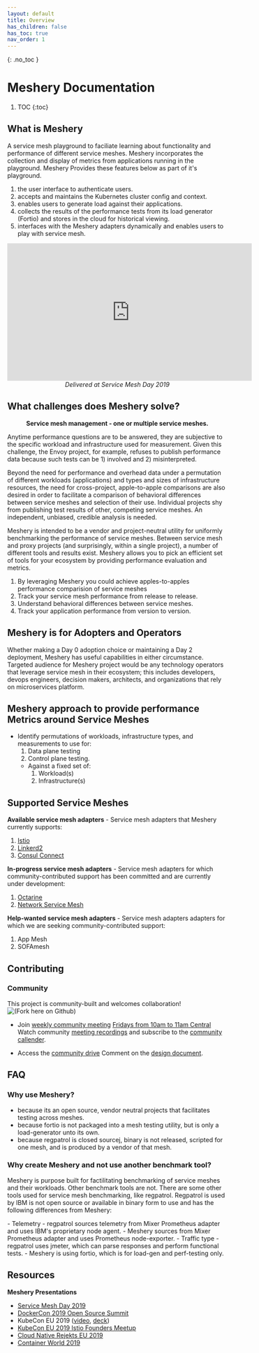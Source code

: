 ```yaml
---
layout: default
title: Overview
has_children: false
has_toc: true
nav_order: 1
---
```

{: .no_toc }
# Meshery Documentation
1. TOC
{:toc}

## What is Meshery 
A service mesh playground to faciliate learning about functionality and performance of different service meshes. 
Meshery incorporates the collection and display of metrics from applications running in the playground. 
Meshery Provides these features below as part of it's playground. 

1. the user interface to authenticate users.
1. accepts and maintains the Kubernetes cluster config and context.
1. enables users to generate load against their applications.
1. collects the results of the performance tests from its load generator (Fortio) and stores in the cloud for historical viewing.
1. interfaces with the Meshery adapters dynamically and enables users to play with service mesh.

<div style="text-align:center;">
<iframe width="560" height="315" src="https://www.youtube.com/embed/CFj1O_uyhhs" frameborder="0" allow="accelerometer; autoplay; encrypted-media; gyroscope; picture-in-picture" allowfullscreen></iframe><br /><i>Delivered at Service Mesh Day 2019</i></div>

## What challenges does Meshery solve? 
<p style="text-align:center;"><b>Service mesh management - one or multiple service meshes.</b><br /></p>

<p style="margin-bottom:1em; margin-top:1em;">Anytime performance questions are to be answered, they are subjective to the specific workload and infrastructure used for measurement. Given this challenge, the Envoy project, for example, refuses to publish performance data because such tests can be 1) involved and 2) misinterpreted.</p>


<p style="margin-bottom:1em; margin-top:1em;">Beyond the need for performance and overhead data under a permutation of different workloads (applications) and types and sizes of infrastructure resources, the need for cross-project, apple-to-apple comparisons are also desired in order to facilitate a comparison of behavioral differences between service meshes and selection of their use. Individual projects shy from publishing test results of other, competing service meshes. An independent, unbiased, credible analysis is needed.<br /></p>

<p style="margin-bottom:1em; margin-top:1em;">Meshery is intended to be a vendor and project-neutral utility for uniformly benchmarking the performance of service meshes. Between service mesh and proxy projects (and surprisingly, within a single project), a number of different tools and results exist. Meshery allows you to pick an efficient set of tools for your ecosystem by providing performance evaluation and metrics.<br /></p>

1. By leveraging Meshery you could achieve apples-to-apples performance comparision of service meshes
1. Track your service mesh performance from release to release.
1. Understand behavioral differences between service meshes.
1. Track your application performance from version to version.



## Meshery is for Adopters and Operators
Whether making a Day 0 adoption choice or maintaining a Day 2 deployment, Meshery has useful capabilities in either circumstance. Targeted audience for Meshery project would be any technology operators that leverage service mesh in their ecosystem; this includes developers, devops engineers, decision makers, architects, and organizations that rely on microservices platform. 

## Meshery approach to provide performance Metrics around Service Meshes
- Identify permutations of workloads, infrastructure types, and measurements to use for: 
    1. Data plane testing
    1. Control plane testing.
    - Against a fixed set of:
        1. Workload(s)
        1. Infrastructure(s)

## Supported Service Meshes
**Available service mesh adapters** - Service mesh adapters that Meshery currently supports:

1. [Istio](https://github.com/layer5io/meshery-istio)
1. [Linkerd2](https://github.com/layer5io/meshery-linkerd)
1. [Consul Connect](https://github.com/layer5io/meshery-consul)

**In-progress service mesh adapters** - Service mesh adapters for which community-contributed support has been committed and are currently under development:
1. [Octarine](https://github.com/layer5io/meshery-octarine)
1. [Network Service Mesh](https://github.com/layer5io/meshery-nsm)

**Help-wanted service mesh adapters** - Service mesh adapters adapters for which we are seeking community-contributed support:
1. App Mesh
1. SOFAmesh

## Contributing
### Community
This project is community-built and welcomes collaboration!  ![(Fork here on Github)](https://github.com/layer5io/meshery)

* Join [weekly community meeting](https://docs.google.com/document/d/1c07UO9dS7_tFD-ClCWHIrEzRnzUJoFQ10EzfJTpS7FY/edit?usp=sharing) [Fridays from 10am to 11am Central](/assets/projects/meshery/Meshery-Community-Meeting.ics)
    Watch community [meeting recordings](https://www.youtube.com/playlist?list=PL3A-A6hPO2IMPPqVjuzgqNU5xwnFFn3n0) and subscribe to the [community callender](https://bit.ly/2SbrRhe).

* Access the [community drive](https://drive.google.com/drive/u/4/folders/0ABH8aabN4WAKUk9PVA)
    Comment on the [design document](https://docs.google.com/document/d/1nV8TunLmVC8j5cBELT42YfEXYmhG3ZqFtHxeG3-w9t0/edit?usp=sharing).
  

## FAQ 

### Why use Meshery?
* because its an open source, vendor neutral projects that facilitates testing across meshes.
* because fortio is not packaged into a mesh testing utility, but is only a load-generator unto its own.
* because regpatrol is closed sourcej, binary is not released, scripted for one mesh, and is produced by a vendor of that mesh.

### Why create Meshery and not use another benchmark tool?
<p style="margin-bottom:1em; margin-top:1em;">Meshery is purpose built for factilitating benchmarking of service meshes and their workloads. Other benchmark tools are not. There are some other tools used for service mesh benchmarking, like regpatrol. Regpatrol is used by IBM is not open source or available in binary form to use and has the following differences from Meshery:</p>
- Telemetry - regpatrol sources telemetry from Mixer Prometheus adapter and uses IBM's proprietary node agent.
- Meshery sources from Mixer Prometheus adapter and uses Prometheus node-exporter.
- Traffic type - regpatrol uses jmeter, which can parse responses and perform functional tests.
- Meshery is using fortio, which is for load-gen and perf-testing only.


## Resources
**Meshery Presentations**
- [Service Mesh Day 2019](https://youtu.be/CFj1O_uyhhs)
- [DockerCon 2019 Open Source Summit](https://www.docker.com/dockercon/2019-videos?watch=open-source-summit-service-mesh)
- KubeCon EU 2019 ([video](https://www.youtube.com/watch?v=LxP-yHrKL4M&list=PLYjO73_1efChX9NuRaU7WocTbgrfvCoPE), [deck](https://calcotestudios.com/talks/decks/slides-kubecon-eu-2019-service-meshes-at-what-cost.html))
- [KubeCon EU 2019 Istio Founders Meetup](https://calcotestudios.com/talks/decks/slides-istio-meetup-kubecon-eu-2019-istio-at-scale-large-and-small.html)
- [Cloud Native Rejekts EU 2019](https://calcotestudios.com/talks/decks/slides-cloud-native-rejekts-2019-evaluating-service-meshes.html)
- [Container World 2019](https://calcotestudios.com/talks/decks/slides-container-world-2019-service-meshes-but-at-what-cost.html)
